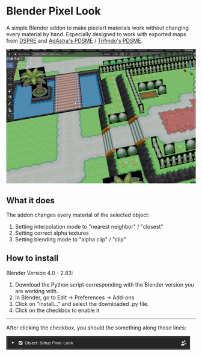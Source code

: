 # Blender Pixel Look
A simple Blender addon to make pixelart materials work without changing every material by hand. 
Especially designed to work with exported maps from [DSPRE](https://github.com/AdAstra-LD/DS-Pokemon-Rom-Editor) and [AdAstra's PDSME](https://github.com/AdAstra-LD/Pokemon-DS-Map-Studio) / [Trifindo's PDSME](https://github.com/Trifindo/Pokemon-DS-Map-Studio).


![](https://github.com/Nilssteingraeber/BlenderPixelLook/blob/main/GithubPixelateAnimation.gif)

## What it does

The addon changes every material of the selected object:
1. Setting interpolation mode to "nearest neighbor" / "closest"
2. Setting correct alpha textures
3. Setting blending mode to "alpha clip" / "clip" 

## How to install

Blender Version 4.0 - 2.83:

1. Download the Python script corresponding with the Blender version you are working with.
2. In Blender, go to Edit -> Preferences -> Add-ons
3. Click on "Install..." and select the downloaded .py file.
4. Click on the checkbox to enable it

___

After clicking the checkbox, you should the something along those lines:

![](https://github.com/Nilssteingraeber/BlenderPixelLook/blob/main/InstallPromptGithub.png) 
